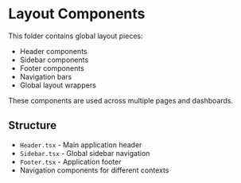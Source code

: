 # Layout Components

This folder contains global layout pieces:
- Header components
- Sidebar components  
- Footer components
- Navigation bars
- Global layout wrappers

These components are used across multiple pages and dashboards.

## Structure

- `Header.tsx` - Main application header
- `Sidebar.tsx` - Global sidebar navigation
- `Footer.tsx` - Application footer
- Navigation components for different contexts